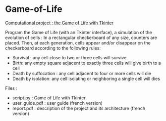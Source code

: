 # Game-of-Life
[Computational project : the Game of Life with Tkinter](https://perso.esiee.fr/~georgesj/esiee/igi_3008/igi-3008_19_20.html)

Program the Game of Life (with an Tkinter interface), a simulation of the evolution of cells :
In a rectangular checkerboard of any size, counters are placed. Then, at each generation, cells appear and/or disappear on the checkerboard according to the following rules:
- Survival : any cell close to two or three cells will survive
- Birth: any empty square adjacent to exactly three cells will give birth to a cell
- Death by suffocation : any cell adjacent to four or more cells will die
- Death by isolation: any cell isolating or neighboring a single cell will dies

Files :

- script.py : Game of Life with Tkinter
- user_guide.pdf : user guide (french version)
- report.pdf : description of the project and its architecture (french version)
